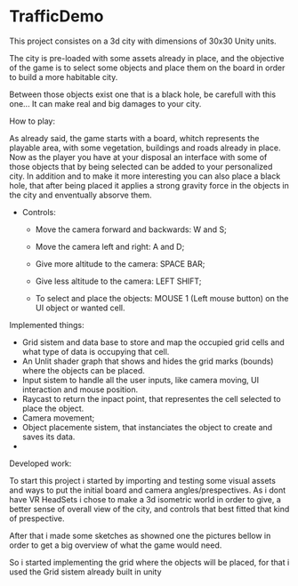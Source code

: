 # TrafficDemo

This project consistes on a 3d city with dimensions of 30x30 Unity units.

The city is pre-loaded with some assets already in place, and the objective of the game is to select some objects and place them on the board in order to build a more habitable city.

Between those objects exist one that is a black hole, be carefull with this one... It can make real and big damages to your city.

How to play:

As already said, the game starts with a board, whitch represents the playable area, with some vegetation, buildings and roads already in place.
Now as the player you have at your disposal an interface with some of those objects that by being selected can be added to your personalized city.
In addition and to make it more interesting you can also place a black hole, that after being placed it applies a strong gravity force in the objects in the city and enventually absorve them.

- Controls:
    - Move the camera forward and backwards: W and S;
    - Move the camera left and right: A and D;
    - Give more altitude to the camera: SPACE BAR;
    - Give less altitude to the camera: LEFT SHIFT;
 
    - To select and place the objects: MOUSE 1 (Left mouse button) on the UI object or wanted cell.
 
Implemented things:
  - Grid sistem and data base to store and map the occupied grid cells and what type of data is occupying that cell.
  - An Unlit shader graph that shows and hides the grid marks (bounds) where the objects can be placed.
  - Input sistem to handle all the user inputs, like camera moving, UI interaction and mouse position.
  - Raycast to return the inpact point, that representes the cell selected to place the object.
  - Camera movement;
  - Object placemente sistem, that instanciates the object to create and saves its data.
  - 

  Developed work:

  To start this project i started by importing and testing some visual assets and ways to put the initial board and camera angles/prespectives.
  As i dont have VR HeadSets i chose to make a 3d isometric world in order to give, a better sense of overall view of the city, and controls that best fitted that kind of prespective.

  After that i made some sketches as showned one the pictures bellow in order to get a big overview of what the game would need.


So i started implementing the grid where the objects will be placed, for that i used the Grid sistem already built in unity 
  
  

